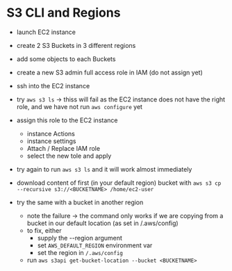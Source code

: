 # S3 CLI and Regions
- launch EC2 instance
- create 2 S3 Buckets in 3 different regions
- add some objects to each Buckets
- create a new S3 admin full access role in IAM (do not assign yet)

- ssh into the EC2 instance
- try `aws s3 ls` -> thiss will fail as the EC2 instance does not have the right role, and we have not run `aws configure` yet
- assign this role to the EC2 instance
  - instance Actions
  - instance settings
  - Attach / Replace IAM role
  - select the  new tole and apply
- try again to run `aws s3 ls` and it will work almost immediately
- download content of first (in your default region) bucket with `aws s3 cp --recursive s3://<BUCKETNAME> /home/ec2-user`
- try the same with a bucket in another region
  - note the failure -> the command only works if we are copying from a bucket in our default location (as set in /.aws/config)
  - to fix, either
    - supply the --region argument
    - set `AWS_DEFAULT_REGION` environment var
    - set the region in `/.aws/config`
  - run `aws s3api get-bucket-location --bucket <BUCKETNAME>`
